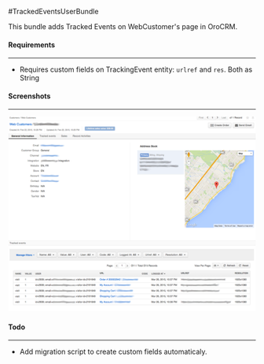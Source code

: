 #TrackedEventsUserBundle

This bundle adds Tracked Events on WebCustomer's page in OroCRM.

#### Requirements
------------
- Requires custom fields on TrackingEvent entity: `urlref` and `res`. Both as String  


#### Screenshots
------------
![Configuration](Resources/public/img/web-customers-page-with-tracked-events.png)


#### Todo
------------
- Add migration script to create custom fields automaticaly.
